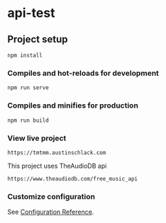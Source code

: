 # api-test

## Project setup
```
npm install
```

### Compiles and hot-reloads for development
```
npm run serve
```

### Compiles and minifies for production
```
npm run build
```

### View live project
```
https://tmtmm.austinschlack.com
```

This project uses TheAudioDB api
```
https://www.theaudiodb.com/free_music_api
```

### Customize configuration
See [Configuration Reference](https://cli.vuejs.org/config/).
